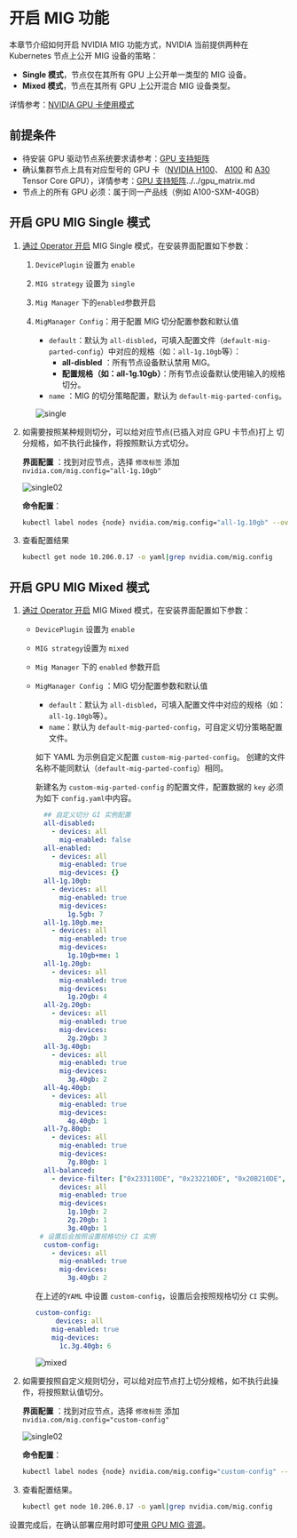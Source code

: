 # 开启 MIG 功能

本章节介绍如何开启 NVIDIA MIG 功能方式，NVIDIA 当前提供两种在 Kubernetes 节点上公开 MIG 设备的策略： 

- **Single 模式**，节点仅在其所有 GPU 上公开单一类型的 MIG 设备。
- **Mixed 模式**，节点在其所有 GPU 上公开混合 MIG 设备类型。

详情参考：[NVIDIA GPU 卡使用模式](../index.md)

## 前提条件

- 待安装 GPU 驱动节点系统要求请参考：[GPU 支持矩阵](../../gpu_matrix.md)
- 确认集群节点上具有对应型号的 GPU 卡（[NVIDIA H100](https://www.nvidia.com/en-us/data-center/h100/)、 [A100](https://www.nvidia.com/en-us/data-center/a100/) 和 [A30](https://www.nvidia.com/en-us/data-center/products/a30-gpu/) Tensor Core GPU），详情参考：[GPU 支持矩阵](gpu_matrix.md)../../gpu_matrix.md
- 节点上的所有 GPU 必须：属于同一产品线（例如 A100-SXM-40GB）

## 开启 GPU MIG Single 模式

1. [通过 Operator 开启](../install_nvidia_driver_of_operator.md) MIG  Single 模式，在安装界面配置如下参数：

    1. `DevicePlugin` 设置为 `enable`
    2. `MIG strategy` 设置为 `single`
    3. `Mig Manager` 下的`enabled`参数开启
    4. `MigManager Config`：用于配置 MIG 切分配置参数和默认值

        - `default`：默认为 `all-disbled`，可填入配置文件（`default-mig-parted-config`）中对应的规格（如：`all-1g.10gb`等）：
            -  **all-disbled** ：所有节点设备默认禁用 MIG。
            -  **配置规格（如：all-1g.10gb）**：所有节点设备默认使用输入的规格切分。
        - `name` ：MIG 的切分策略配置，默认为 `default-mig-parted-config`。

        ![single](../../images/single01.jpg)

2. 如需要按照某种规则切分，可以给对应节点(已插入对应 GPU 卡节点)打上 切分规格，如不执行此操作，将按照默认方式切分。

    **界面配置** ：找到对应节点，选择 `修改标签` 添加 `nvidia.com/mig.config="all-1g.10gb"`

    ![single02](../../images/single02.jpg)

    **命令配置**：

    ```sh
    kubectl label nodes {node} nvidia.com/mig.config="all-1g.10gb" --overwrite
    ```

3. 查看配置结果

    ```sh
    kubectl get node 10.206.0.17 -o yaml|grep nvidia.com/mig.config
    ```

## 开启 GPU MIG Mixed 模式

1. [通过 Operator 开启](../install_nvidia_driver_of_operator.md) MIG Mixed 模式，在安装界面配置如下参数：

    - `DevicePlugin` 设置为 `enable`
    - `MIG strategy`设置为 `mixed`
    - `Mig Manager` 下的 `enabled` 参数开启
    - `MigManager Config` ：MIG 切分配置参数和默认值
        - `default`：默认为 `all-disbled`，可填入配置文件中对应的规格（如：`all-1g.10gb`等）。
        - `name`：默认为 `default-mig-parted-config`，可自定义切分策略配置文件。

        如下 YAML 为示例自定义配置 `custom-mig-parted-config`。
        创建的文件名称不能同默认（`default-mig-parted-config`）相同。

        新建名为 `custom-mig-parted-config` 的配置文件，配置数据的 `key` 必须为如下 `config.yaml`中内容。

        ```yaml title="config.yaml"
          ## 自定义切分 GI 实例配置
          all-disabled:
            - devices: all
              mig-enabled: false
          all-enabled:
            - devices: all
              mig-enabled: true
              mig-devices: {}
          all-1g.10gb:
            - devices: all
              mig-enabled: true
              mig-devices:
                1g.5gb: 7
          all-1g.10gb.me:
            - devices: all
              mig-enabled: true
              mig-devices:
                1g.10gb+me: 1
          all-1g.20gb:
            - devices: all
              mig-enabled: true
              mig-devices:
                1g.20gb: 4
          all-2g.20gb:
            - devices: all
              mig-enabled: true
              mig-devices:
                2g.20gb: 3
          all-3g.40gb:
            - devices: all
              mig-enabled: true
              mig-devices:
                3g.40gb: 2
          all-4g.40gb:
            - devices: all
              mig-enabled: true
              mig-devices:
                4g.40gb: 1
          all-7g.80gb:
            - devices: all
              mig-enabled: true
              mig-devices:
                7g.80gb: 1
          all-balanced:
            - device-filter: ["0x233110DE", "0x232210DE", "0x20B210DE", "0x20B510DE", "0x20F310DE", "0x20F510DE"]
              devices: all
              mig-enabled: true
              mig-devices:
                1g.10gb: 2
                2g.20gb: 1
                3g.40gb: 1
         # 设置后会按照设置规格切分 CI 实例 
          custom-config:    
            - devices: all
              mig-enabled: true
              mig-devices:
                3g.40gb: 2
        ```

        在上述的`YAML` 中设置 `custom-config`，设置后会按照规格切分 `CI` 实例。

        ```yaml
        custom-config:
             devices: all
            mig-enabled: true
            mig-devices:
              1c.3g.40gb: 6
        ```

        ![mixed](../../images/mixed.jpg)

2. 如需要按照自定义规则切分，可以给对应节点打上切分规格，如不执行此操作，将按照默认值切分。

    **界面配置** ：找到对应节点，选择 `修改标签` 添加 `nvidia.com/mig.config="custom-config"`

    ![single02](../../images/mixed02.jpg)

    **命令配置**：

    ```sh
    kubectl label nodes {node} nvidia.com/mig.config="custom-config" --overwrite
    ```

3. 查看配置结果。

    ```sh
    kubectl get node 10.206.0.17 -o yaml|grep nvidia.com/mig.config
    ```

​设置完成后，在确认部署应用时即可[使用 GPU MIG 资源](mig_usage.md)。
